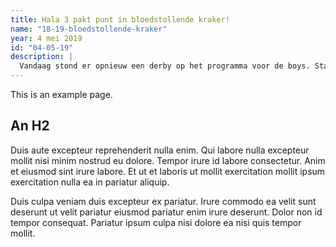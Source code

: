 ```yaml
---
title: Hala 3 pakt punt in bloedstollende kraker!
name: "18-19-bloedstollende-kraker"
year: 4 mei 2019
id: "04-05-19"
description: |
  Vandaag stond er opnieuw een derby op het programma voor de boys. Stavenisse 2 was de tegenstander. Vorig jaar werd deze wedstrijd met een 5-1 overwinning afgesloten...
---
```


This is an example page.

## An H2

Duis aute excepteur reprehenderit nulla enim. Qui labore nulla excepteur mollit nisi minim nostrud eu dolore. Tempor irure id labore consectetur. Anim et eiusmod sint irure labore. Et ut et laboris ut mollit exercitation mollit ipsum exercitation nulla ea in pariatur aliquip.

Duis culpa veniam duis excepteur ex pariatur. Irure commodo ea velit sunt deserunt ut velit pariatur eiusmod pariatur enim irure deserunt. Dolor non id tempor consequat. Pariatur ipsum culpa nisi dolore ea nisi quis tempor mollit.
